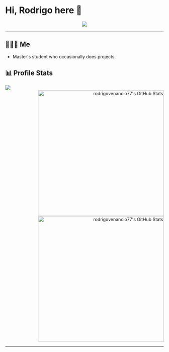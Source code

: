 # Hi, Rodrigo here 👋

<p align="center">
  <img src="https://media.giphy.com/media/v1.Y2lkPTc5MGI3NjExaGVvMzVjNmh2MjNoOW9tdXIxMjV3Nm5mcDRhOHdmM2szYjFvNHRtMyZlcD12MV9naWZzX3NlYXJjaCZjdD1n/322W3VduHG5elXisAh/giphy.gif">
</p>

---
## 🧑🏻‍💻 Me
* Master's student who occasionally does projects


## 📊 Profile Stats

<img src="https://external-content.duckduckgo.com/iu/?u=https%3A%2F%2Fupload.wikimedia.org%2Fwikipedia%2Fen%2F9%2F96%2FPink_Panther.png&f=1&nofb=1&ipt=23044e11c5ee07b43638ec1c44449b655b8114542d5f78fef155c7b5c4999f6b">

<div align="right">
  <img src="https://github-readme-stats.vercel.app/api?username=rodrigovenancio77&theme=slateorange&show_icons=true&hide_border=true&count_private=true" alt="rodrigovenancio77's GitHub Stats" width="400"/>
  <br/>
  <img src="https://streak-stats.demolab.com?user=rodrigovenancio77&theme=slateorange&hide_border=true" alt="rodrigovenancio77's GitHub Stats" width="400"/>
</div>

---
<!-----
## 🌐 Mr. World Wide

----->

